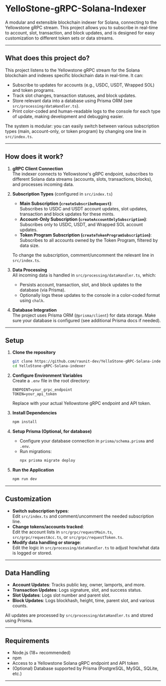 # YelloStone-gRPC-Solana-Indexer

A modular and extensible blockchain indexer for Solana, connecting to the Yellowstone gRPC stream. This project allows you to subscribe in real-time to account, slot, transaction, and block updates, and is designed for easy customization to different token sets or data streams.

---

## What does this project do?

This project listens to the Yellowstone gRPC stream for the Solana blockchain and indexes specific blockchain data in real-time. It can:

- Subscribe to updates for accounts (e.g., USDC, USDT, Wrapped SOL) and token programs.
- Track slot changes, transaction statuses, and block updates.
- Store relevant data into a database using Prisma ORM (see `src/processing/dataHandler.ts`).
- Print color-coded and human-readable logs to the console for each type of update, making development and debugging easier.

The system is modular: you can easily switch between various subscription types (main, account-only, or token program) by changing one line in `src/index.ts`.

---

## How does it work?

1. **gRPC Client Connection**  
   The indexer connects to Yellowstone's gRPC endpoint, subscribes to different Solana data streams (accounts, slots, transactions, blocks), and processes incoming data.

2. **Subscription Types** (configured in `src/index.ts`)
    - **Main Subscription (`createSubscribeRequest`)**:  
      Subscribes to USDC and USDT account updates, slot updates, transaction and block updates for these mints.
    - **Account-Only Subscription (`createAccountOnlySubscription`)**:  
      Subscribes only to USDC, USDT, and Wrapped SOL account updates.
    - **Token Program Subscription (`createTokenProgramSubscription`)**:  
      Subscribes to all accounts owned by the Token Program, filtered by data size.

   To change the subscription, comment/uncomment the relevant line in `src/index.ts`.

3. **Data Processing**  
   All incoming data is handled in `src/processing/dataHandler.ts`, which:
    - Persists account, transaction, slot, and block updates to the database (via Prisma).
    - Optionally logs these updates to the console in a color-coded format using `chalk`.

4. **Database Integration**  
   The project uses Prisma ORM (`@prisma/client`) for data storage. Make sure your database is configured (see additional Prisma docs if needed).

---

## Setup

1. **Clone the repository**
    ```bash
    git clone https://github.com/raunit-dev/YelloStone-gRPC-Solana-indexer.git
    cd YelloStone-gRPC-Solana-indexer
    ```

2. **Configure Environment Variables**  
   Create a `.env` file in the root directory:
    ```
    ENDPOINT=your_grpc_endpoint
    TOKEN=your_api_token
    ```
   Replace with your actual Yellowstone gRPC endpoint and API token.

3. **Install Dependencies**
    ```bash
    npm install
    ```

4. **Setup Prisma (Optional, for database)**
    - Configure your database connection in `prisma/schema.prisma` and `.env`.
    - Run migrations:
      ```bash
      npx prisma migrate deploy
      ```

5. **Run the Application**
    ```bash
    npm run dev
    ```

---

## Customization

- **Switch subscription types**:  
  Edit `src/index.ts` and comment/uncomment the needed subscription line.
- **Change tokens/accounts tracked**:  
  Edit the account lists in `src/grpc/requestMain.ts`, `src/grpc/requestAcc.ts`, or `src/grpc/requestToken.ts`.
- **Modify data handling or storage**:  
  Edit the logic in `src/processing/dataHandler.ts` to adjust how/what data is logged or stored.

---

## Data Handling

- **Account Updates**: Tracks public key, owner, lamports, and more.
- **Transaction Updates**: Logs signature, slot, and success status.
- **Slot Updates**: Logs slot number and parent slot.
- **Block Updates**: Logs blockhash, height, time, parent slot, and various counts.

All updates are processed by `src/processing/dataHandler.ts` and stored using Prisma.

---

## Requirements

- Node.js (18+ recommended)
- npm
- Access to a Yellowstone Solana gRPC endpoint and API token
- (Optional) Database supported by Prisma (PostgreSQL, MySQL, SQLite, etc.)

---
